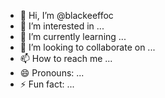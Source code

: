 - 👋 Hi, I’m @blackeeffoc
- 👀 I’m interested in ...
- 🌱 I’m currently learning ...
- 💞️ I’m looking to collaborate on ...
- 📫 How to reach me ...
- 😄 Pronouns: ...
- ⚡ Fun fact: ...

<!---
blackeeffoc/blackeeffoc is a ✨ special ✨ repository because its `README.md` (this file) appears on your GitHub profile.
You can click the Preview link to take a look at your changes.
--->
